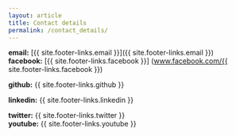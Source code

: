```yaml
---
layout: article
title: Contact details
permalink: /contact_details/
---
```

**email:** [{{ site.footer-links.email }}]({{ site.footer-links.email }})  
**facebook:** [{{ site.footer-links.facebook }}] (www.facebook.com/{{ site.footer-links.facebook }})
<!-- **flickr:** {{ site.footer-links.flickr }} -->
**github:** {{ site.footer-links.github }}  
<!-- **instagram:** {{ site.footer-links.instagram }} -->
**linkedin:** {{ site.footer-links.linkedin }}  
<!-- **pinterest:** {{ site.footer-links.pinterest }}  -->
<!-- **rss:** {{ site.footer-links.rss }}  -->
**twitter:** {{ site.footer-links.twitter }}  
**youtube:** {{ site.footer-links.youtube }}  
<!-- **googleplus:** {{ site.footer-links.googleplus }}  -->
